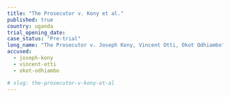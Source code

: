 ```yaml
---
title: "The Prosecutor v. Kony et al."
published: true
country: uganda
trial_opening_date:
case_status: "Pre-trial"
long_name: "The Prosecutor v. Joseph Kony, Vincent Otti, Okot Odhiambo"
accused:
  - joseph-kony
  - vincent-otti
  - okot-odhiambo

# slug: the-prosecutor-v-kony-et-al
---
```


